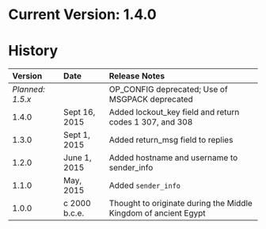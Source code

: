 Current Version: 1.4.0
======================

History
=======

| Version | Date | Release Notes |
|:--------|:-----|:--------------|
| *Planned: 1.5.x* | | OP_CONFIG deprecated; Use of MSGPACK deprecated |
| 1.4.0   | Sept 16, 2015 | Added lockout_key field and return codes 1 307, and 308 |
| 1.3.0   | Sept 1, 2015 | Added return_msg field to replies |
| 1.2.0   | June 1, 2015 | Added hostname and username to sender_info |
| 1.1.0   | May, 2015 | Added `sender_info` |
| 1.0.0   | c 2000 b.c.e. | Thought to originate during the Middle Kingdom of ancient Egypt |
